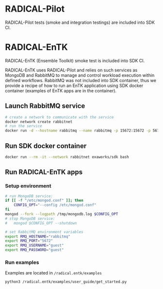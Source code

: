 # RADICAL-Pilot

RADICAL-Pilot tests (smoke and integration testings) are included into SDK CI.

# RADICAL-EnTK

RADICAL-EnTK (Ensemble Toolkit) smoke test is included into SDK CI.

RADICAL-EnTK uses RADICAL-Pilot and relies on such services 
as MongoDB and RabbitMQ to manage and control workload execution within defined 
workflows. RabbitMQ was not included into SDK container, thus we provide a 
recipe of how to run an EnTK application using SDK docker container (examples 
of EnTK apps are in the container).

## Launch RabbitMQ service
```bash
# create a network to communicate with the service
docker network create rabbitnet
# run the service
docker run -d --hostname rabbitmq --name rabbitmq -p 15672:15672 -p 5672:5672 --network rabbitnet rabbitmq:3-management
```

## Run SDK docker container
```bash
docker run --rm -it --network rabbitnet exaworks/sdk bash 
```

## Run RADICAL-EnTK apps

### Setup environment
```bash
# run MongoDB service:
if [[ -f "/etc/mongod.conf" ]]; then
    CONFIG_OPT="--config /etc/mongod.conf"
fi
mongod --fork --logpath /tmp/mongodb.log $CONFIG_OPT
# stop MongoDB service:
#   mongod $CONFIG_OPT --shutdown
```
```bash
# set RabbitMQ environment variables
export RMQ_HOSTNAME="rabbitmq"
export RMQ_PORT="5672"
export RMQ_USERNAME="guest"
export RMQ_PASSWORD="guest"
```

### Run examples
Examples are located in `/radical.entk/examples`
```bash
python3 /radical.entk/examples/user_guide/get_started.py
```

